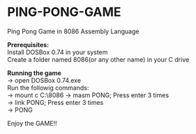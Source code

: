 # PING-PONG-GAME
<p>
Ping Pong Game in 8086 Assembly Language</br>

<b>Prerequisites:</b></br>
Install DOSBox 0.74 in your system</br>
Create a folder named 8086(or any other name) in your C drive

<b>Running the game</b></br>
-> open DOSBox 0.74.exe</br>
Run the followig commands:</br>
-> mount c C:\8086
-> masm PONG; Press enter 3 times</br>
-> link PONG; Press enter 3 times</br>
-> PONG</br>

Enjoy the GAME!!
</p>
